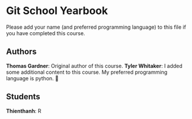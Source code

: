 # Git School Yearbook
Please add your name (and preferred programming language) to this file if you have completed this course. 

## Authors
**Thomas Gardner**: Original author of this course.
**Tyler Whitaker**: I added some additional content to this course. My preferred programming language is python. 🐍

## Students
**Thienthanh**: R 
